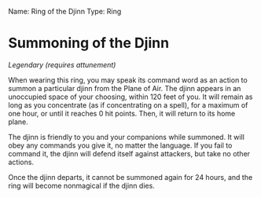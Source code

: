 Name: Ring of the Djinn
Type: Ring

# Summoning of the Djinn
_Legendary (requires attunement)_

When wearing this ring, you may speak its command word as an action to summon a particular djinn from the Plane of Air. The djinn appears in an unoccupied space of your choosing, within 120 feet of you. It will remain as long as you concentrate (as if concentrating on a spell), for a maximum of one hour, or until it reaches 0 hit points. Then, it will return to its home plane.

The djinn is friendly to you and your companions while summoned. It will obey any commands you give it, no matter the language. If you fail to command it, the djinn will defend itself against attackers, but take no other actions.

Once the djinn departs, it cannot be summoned again for 24 hours, and the ring will become nonmagical if the djinn dies.